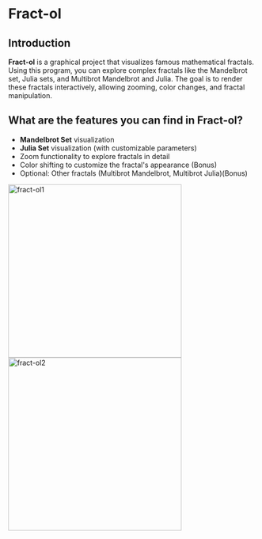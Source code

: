 # Fract-ol

## Introduction

**Fract-ol** is a graphical project that visualizes famous mathematical fractals. Using this program, you can explore complex fractals like the Mandelbrot set, Julia sets, and Multibrot Mandelbrot and Julia. The goal is to render these fractals interactively, allowing zooming, color changes, and fractal manipulation.

## What are the features you can find in Fract-ol?

- **Mandelbrot Set** visualization
- **Julia Set** visualization (with customizable parameters)
- Zoom functionality to explore fractals in detail
- Color shifting to customize the fractal's appearance (Bonus)
- Optional: Other fractals (Multibrot Mandelbrot, Multibrot Julia)(Bonus)
<p>
  <img src="https://github.com/user-attachments/assets/93eba5c7-fdf8-4e94-8650-a62e95c39922" alt="fract-ol1" width="350"/>
  <img src="https://github.com/user-attachments/assets/3a83ff2f-98ae-487e-a015-e18140aee570" alt="fract-ol2" width="350"/>
</p>


